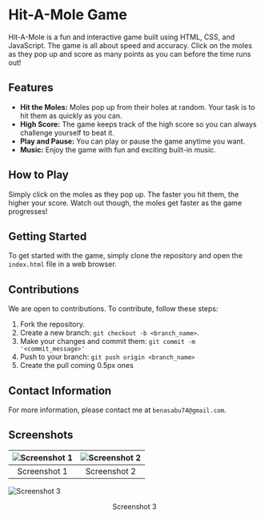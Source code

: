 # Hit-A-Mole Game

Hit-A-Mole is a fun and interactive game built using HTML, CSS, and JavaScript. The game is all about speed and accuracy. Click on the moles as they pop up and score as many points as you can before the time runs out!

## Features

- **Hit the Moles:** Moles pop up from their holes at random. Your task is to hit them as quickly as you can.
- **High Score:** The game keeps track of the high score so you can always challenge yourself to beat it.
- **Play and Pause:** You can play or pause the game anytime you want.
- **Music:** Enjoy the game with fun and exciting built-in music.

## How to Play

Simply click on the moles as they pop up. The faster you hit them, the higher your score. Watch out though, the moles get faster as the game progresses!

## Getting Started

To get started with the game, simply clone the repository and open the `index.html` file in a web browser.

## Contributions

We are open to contributions. To contribute, follow these steps:

1. Fork the repository.
2. Create a new branch: `git checkout -b <branch_name>`.
3. Make your changes and commit them: `git commit -m '<commit_message>'`
4. Push to your branch: `git push origin <branch_name>`
5. Create the pull coming 0.5px ones

## Contact Information

For more information, please contact me at `benasabu74@gmail.com`.


## Screenshots

| ![Screenshot 1](https://github.com/Ben-A-Sabu/hit-a-mole/assets/88230486/a9f6dcbd-5d34-4744-b1d7-9f8d4e8cf34e) | ![Screenshot 2](https://github.com/Ben-A-Sabu/hit-a-mole/assets/88230486/d14a2a39-47ef-4269-b201-4f66cf3f35a5) |
|:---:|:---:|
| Screenshot 1 | Screenshot 2 |

![Screenshot 3](https://github.com/Bran-Asabu/hit-a-mole/assets/88230486/b4b4ba9b-3aa4-40fc-8402-7c6b9af935a1)
<p align="center">Screenshot 3</p>




